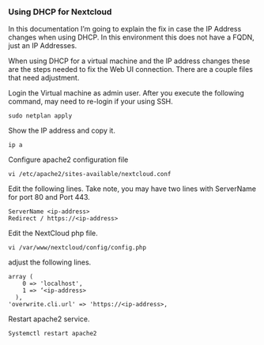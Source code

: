 ### Using DHCP for Nextcloud
In this documentation I’m going to explain the fix in case the IP Address changes when using DHCP. In this environment this does not have a FQDN, just an IP Addresses.

When using DHCP for a virtual machine and the IP address changes these are the steps needed to fix the Web UI connection. There are a couple files that need adjustment.

Login the Virtual machine as admin user.
After you execute the following command, may need to re-login if your using SSH.
```
sudo netplan apply
```
Show the IP address and copy it.
```
ip a
```
Configure apache2 configuration file
```
vi /etc/apache2/sites-available/nextcloud.conf
```
Edit the following lines. Take note, you may have two lines with ServerName for port  80 and Port 443.
```
ServerName <ip-address>
Redirect / https://<ip-address>
```

Edit the NextCloud php file.
```
vi /var/www/nextcloud/config/config.php
```
adjust the following lines.
```
array (
    0 => 'localhost',
    1 => ‘<ip-address>
  ),
'overwrite.cli.url' => 'https://<ip-address>,
```
Restart apache2 service.
```
Systemctl restart apache2
```
